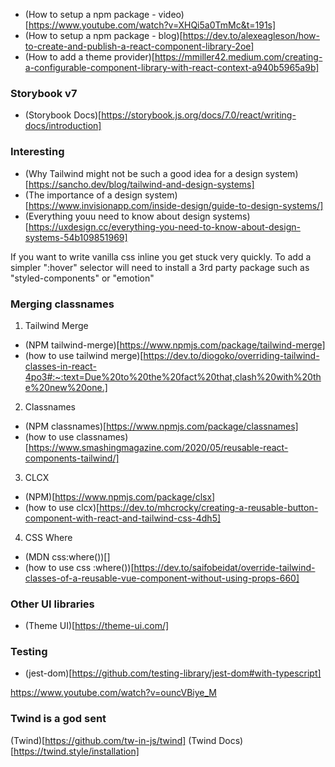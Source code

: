 - (How to setup a npm package - video)[https://www.youtube.com/watch?v=XHQi5a0TmMc&t=191s]
- (How to setup a npm package - blog)[https://dev.to/alexeagleson/how-to-create-and-publish-a-react-component-library-2oe]
- (How to add a theme provider)[https://mmiller42.medium.com/creating-a-configurable-component-library-with-react-context-a940b5965a9b]


### Storybook v7 
- (Storybook Docs)[https://storybook.js.org/docs/7.0/react/writing-docs/introduction]

### Interesting
- (Why Tailwind might not be such a good idea for a design system)[https://sancho.dev/blog/tailwind-and-design-systems]
- (The importance of a design system)[https://www.invisionapp.com/inside-design/guide-to-design-systems/]
- (Everything youu need to know about design systems)[https://uxdesign.cc/everything-you-need-to-know-about-design-systems-54b109851969]

If you want to write vanilla css inline you get stuck very quickly. To add a simpler ":hover" selector will need to install a 3rd party package such as "styled-components" or "emotion"

### Merging classnames
1. Tailwind Merge
  - (NPM tailwind-merge)[https://www.npmjs.com/package/tailwind-merge]
  - (how to use tailwind merge)[https://dev.to/diogoko/overriding-tailwind-classes-in-react-4po3#:~:text=Due%20to%20the%20fact%20that,clash%20with%20the%20new%20one.]
2. Classnames
  - (NPM classnames)[https://www.npmjs.com/package/classnames]
  - (how to use classnames)[https://www.smashingmagazine.com/2020/05/reusable-react-components-tailwind/]
3. CLCX
  - (NPM)[https://www.npmjs.com/package/clsx]
  - (how to use clcx)[https://dev.to/mhcrocky/creating-a-reusable-button-component-with-react-and-tailwind-css-4dh5]
4. CSS Where
  - (MDN css:where())[]
  - (how to use css :where())[https://dev.to/saifobeidat/override-tailwind-classes-of-a-reusable-vue-component-without-using-props-660]

### Other UI libraries
- (Theme UI)[https://theme-ui.com/]

### Testing 
- (jest-dom)[https://github.com/testing-library/jest-dom#with-typescript]


https://www.youtube.com/watch?v=ouncVBiye_M
### Twind is a god sent
(Twind)[https://github.com/tw-in-js/twind]
(Twind Docs)[https://twind.style/installation]